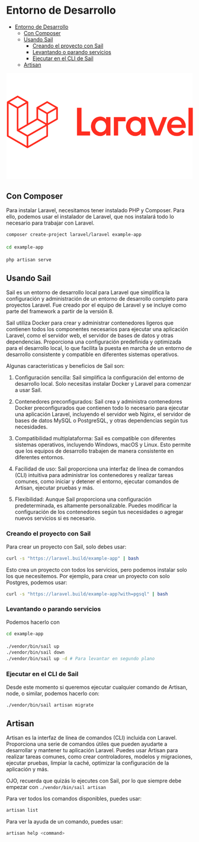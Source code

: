# Entorno de Desarrollo

- [Entorno de Desarrollo](#entorno-de-desarrollo)
  - [Con Composer](#con-composer)
  - [Usando Sail](#usando-sail)
    - [Creando el proyecto con Sail](#creando-el-proyecto-con-sail)
    - [Levantando o parando servicios](#levantando-o-parando-servicios)
    - [Ejecutar en el CLI de Sail](#ejecutar-en-el-cli-de-sail)
  - [Artisan](#artisan)


![logo](./images/01-laravel.png)

## Con Composer

Para instalar Laravel, necesitamos tener instalado PHP y Composer. Para ello, podemos usar el instalador de Laravel, que nos instalará todo lo necesario para trabajar con Laravel.

```bash
composer create-project laravel/laravel example-app

cd example-app
 
php artisan serve
```

## Usando Sail
Sail es un entorno de desarrollo local para Laravel que simplifica la configuración y administración de un entorno de desarrollo completo para proyectos Laravel. Fue creado por el equipo de Laravel y se incluye como parte del framework a partir de la versión 8.

Sail utiliza Docker para crear y administrar contenedores ligeros que contienen todos los componentes necesarios para ejecutar una aplicación Laravel, como el servidor web, el servidor de bases de datos y otras dependencias. Proporciona una configuración predefinida y optimizada para el desarrollo local, lo que facilita la puesta en marcha de un entorno de desarrollo consistente y compatible en diferentes sistemas operativos.

Algunas características y beneficios de Sail son:

1. Configuración sencilla: Sail simplifica la configuración del entorno de desarrollo local. Solo necesitas instalar Docker y Laravel para comenzar a usar Sail.

2. Contenedores preconfigurados: Sail crea y administra contenedores Docker preconfigurados que contienen todo lo necesario para ejecutar una aplicación Laravel, incluyendo el servidor web Nginx, el servidor de bases de datos MySQL o PostgreSQL, y otras dependencias según tus necesidades.

3. Compatibilidad multiplataforma: Sail es compatible con diferentes sistemas operativos, incluyendo Windows, macOS y Linux. Esto permite que los equipos de desarrollo trabajen de manera consistente en diferentes entornos.

4. Facilidad de uso: Sail proporciona una interfaz de línea de comandos (CLI) intuitiva para administrar los contenedores y realizar tareas comunes, como iniciar y detener el entorno, ejecutar comandos de Artisan, ejecutar pruebas y más.

5. Flexibilidad: Aunque Sail proporciona una configuración predeterminada, es altamente personalizable. Puedes modificar la configuración de los contenedores según tus necesidades o agregar nuevos servicios si es necesario.

### Creando el proyecto con Sail
Para crear un proyecto con Sail, solo debes usar:
  
```bash
curl -s "https://laravel.build/example-app" | bash
```

Esto crea un proyecto con todos los servicios, pero podemos instalar solo los que necesitemos. Por ejemplo, para crear un proyecto con solo Postgres, podemos usar:

```bash
curl -s "https://laravel.build/example-app?with=pgsql" | bash
```

### Levantando o parando servicios
Podemos hacerlo con
```bash
cd example-app
 
./vendor/bin/sail up
./vendor/bin/sail down
./vendor/bin/sail up -d # Para levantar en segundo plano
```

### Ejecutar en el CLI de Sail
Desde este momento si queremos ejecutar cualquier comando de Artisan, node, o similar, podemos hacerlo con:
```bash
./vendor/bin/sail artisan migrate
```

## Artisan
Artisan es la interfaz de línea de comandos (CLI) incluida con Laravel. Proporciona una serie de comandos útiles que pueden ayudarte a desarrollar y mantener tu aplicación Laravel. Puedes usar Artisan para realizar tareas comunes, como crear controladores, modelos y migraciones, ejecutar pruebas, limpiar la caché, optimizar la configuración de la aplicación y más.

OJO, recuerda que quizás lo ejecutes con Sail, por lo que siempre debe empezar con `./vendor/bin/sail artisan`

Para ver todos los comandos disponibles, puedes usar:
```bash
artisan list
```

Para ver la ayuda de un comando, puedes usar:
```bash
artisan help <command>
```

